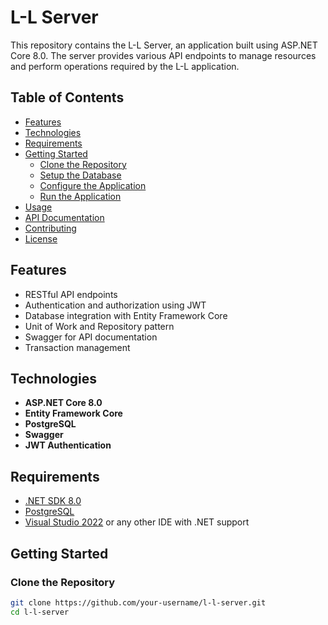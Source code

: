 # L-L Server

This repository contains the L-L Server, an application built using ASP.NET Core 8.0. The server provides various API endpoints to manage resources and perform operations required by the L-L application.

## Table of Contents

- [Features](#features)
- [Technologies](#technologies)
- [Requirements](#requirements)
- [Getting Started](#getting-started)
  - [Clone the Repository](#clone-the-repository)
  - [Setup the Database](#setup-the-database)
  - [Configure the Application](#configure-the-application)
  - [Run the Application](#run-the-application)
- [Usage](#usage)
- [API Documentation](#api-documentation)
- [Contributing](#contributing)
- [License](#license)

## Features

- RESTful API endpoints
- Authentication and authorization using JWT
- Database integration with Entity Framework Core
- Unit of Work and Repository pattern
- Swagger for API documentation
- Transaction management

## Technologies

- **ASP.NET Core 8.0**
- **Entity Framework Core**
- **PostgreSQL**
- **Swagger**
- **JWT Authentication**

## Requirements

- [.NET SDK 8.0](https://dotnet.microsoft.com/download/dotnet/8.0)
- [PostgreSQL](https://www.postgresql.org/download/)
- [Visual Studio 2022](https://visualstudio.microsoft.com/vs/) or any other IDE with .NET support

## Getting Started

### Clone the Repository

```bash
git clone https://github.com/your-username/l-l-server.git
cd l-l-server
